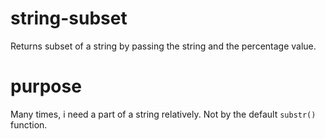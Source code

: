 # string-subset
Returns subset of a string by passing the string and the percentage value.

# purpose
Many times, i need a part of a string relatively. Not by the default `substr()`
function.

